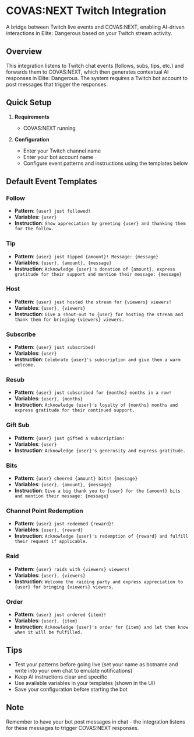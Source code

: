 # COVAS:NEXT Twitch Integration

A bridge between Twitch live events and COVAS:NEXT, enabling AI-driven interactions in Elite: Dangerous based on your Twitch stream activity.

## Overview

This integration listens to Twitch chat events (follows, subs, tips, etc.) and forwards them to COVAS:NEXT, which then generates contextual AI responses in Elite: Dangerous. The system requires a Twitch bot account to post messages that trigger the responses.

## Quick Setup

1. **Requirements**
   - COVAS:NEXT running

2. **Configuration**
   - Enter your Twitch channel name
   - Enter your bot account name
   - Configure event patterns and instructions using the templates below

## Default Event Templates

### Follow
- **Pattern**: `{user} just followed!`
- **Variables**: `{user}`
- **Instruction**: `Show appreciation by greeting {user} and thanking them for the follow.`

### Tip
- **Pattern**: `{user} just tipped {amount}! Message: {message}`
- **Variables**: `{user}, {amount}, {message}`
- **Instruction**: `Acknowledge {user}'s donation of {amount}, express gratitude for their support and mention their message: {message}`

### Host
- **Pattern**: `{user} just hosted the stream for {viewers} viewers!`
- **Variables**: `{user}, {viewers}`
- **Instruction**: `Give a shout-out to {user} for hosting the stream and thank them for bringing {viewers} viewers.`

### Subscribe
- **Pattern**: `{user} just subscribed!`
- **Variables**: `{user}`
- **Instruction**: `Celebrate {user}'s subscription and give them a warm welcome.`

### Resub
- **Pattern**: `{user} just subscribed for {months} months in a row!`
- **Variables**: `{user}, {months}`
- **Instruction**: `Acknowledge {user}'s loyalty of {months} months and express gratitude for their continued support.`

### Gift Sub
- **Pattern**: `{user} just gifted a subscription!`
- **Variables**: `{user}`
- **Instruction**: `Acknowledge {user}'s generosity and express gratitude.`

### Bits
- **Pattern**: `{user} cheered {amount} bits! {message}`
- **Variables**: `{user}, {amount}, {message}`
- **Instruction**: `Give a big thank you to {user} for the {amount} bits and mention their message: {message}`

### Channel Point Redemption
- **Pattern**: `{user} just redeemed {reward}!`
- **Variables**: `{user}, {reward}`
- **Instruction**: `Acknowledge {user}'s redemption of {reward} and fulfill their request if applicable.`

### Raid
- **Pattern**: `{user} raids with {viewers} viewers!`
- **Variables**: `{user}, {viewers}`
- **Instruction**: `Welcome the raiding party and express appreciation to {user} for bringing {viewers} viewers.`

### Order
- **Pattern**: `{user} just ordered {item}!`
- **Variables**: `{user}, {item}`
- **Instruction**: `Acknowledge {user}'s order for {item} and let them know when it will be fulfilled.`

## Tips

- Test your patterns before going live (set your name as botname and write into your own chat to emulate notifications)
- Keep AI instructions clear and specific
- Use available variables in your templates (shown in the UI)
- Save your configuration before starting the bot

## Note

Remember to have your bot post messages in chat - the integration listens for these messages to trigger COVAS:NEXT responses.